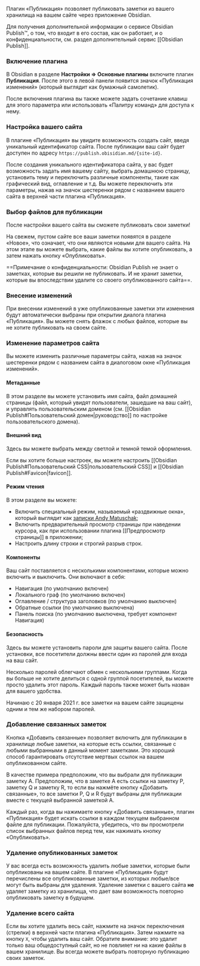 Плагин «Публикация» позволяет публиковать заметки из вашего хранилища на вашем сайте через приложение Obsidian.

Для получения дополнительной информации о сервисе Obsidian Publish™, о том, что входит в его состав, как он работает, и о конфиденциальности, см. раздел дополнительный сервис [[Obsidian Publish]].

### Включение плагина

В Obsidian в разделе **Настройки => Основные плагины** включите плагин **Публикация**. После этого в левой панели появится значок «Публикация изменений» (который выглядит как бумажный самолетик).

После включения плагина вы также можете задать сочетание клавиш для этого параметра или использовать «Палитру команд» для доступа к нему.

### Настройка вашего сайта

В плагине «Публикация» вы увидите возможность создать сайт, введя уникальный идентификатор сайта. После публикации ваш сайт будет доступен по адресу `https://publish.obisidian.md/{site-id}`.

После создания уникального идентификатора сайта, у вас будет возможность задать имя вашему сайту, выбрать домашнюю страницу, установить тему и переключить различные компоненты, такие как графический вид, оглавление и т.д. Вы можете переключить эти параметры, нажав на значок шестеренки рядом с названием вашего сайта в верхней части плагина «Публикация».

### Выбор файлов для публикации

После настройки вашего сайта вы сможете публиковать свои заметки!

На свежем, пустом сайте все ваши заметки появятся в разделе «Новое», что означает, что они являются новыми для вашего сайта. На этом этапе вы можете выбрать, какие файлы вы хотите опубликовать, а затем нажать кнопку «Опубликовать».

==Примечание о конфиденциальности: Obsidian Publish не знает о заметках, которые вы решили не публиковать. И не хранит заметки, которые вы впоследствии удалите со своего опубликованного сайта==.

### Внесение изменений

При внесении изменений в уже опубликованные заметки эти изменения будут автоматически выбраны при открытии диалога плагина «Публикация». Вы можете снять флажок с любых файлов, которые вы не хотите публиковать на своем сайте.

### Изменение параметров сайта

Вы можете изменить различные параметры сайта, нажав на значок шестеренки рядом с названием сайта в диалоговом окне «Публикация изменений».

#### Метаданные

В этом разделе вы можете установить имя сайта, файл домашней страницы (файл, который увидят пользователи, зашедшие на ваш сайт), и управлять пользовательским доменом (см. [[Obsidian Publish#Пользовательский домен|руководство]] по настройке пользовательского домена).

#### Внешний вид

Здесь вы можете выбрать между светлой и темной темой оформления.

Если вы хотите больше настроек, вы можете настроить [[Obsidian Publish#Пользовательский CSS|пользовательский CSS]] и [[Obsidian Publish#Favicon|favicon]].

#### Режим чтения

В этом разделе вы можете:

- Включить специальный режим, называемый «раздвижные окна», который выглядит как [записки Andy Matuschak](https://notes.andymatuschak.org/);
- Включить предварительный просмотр страницы при наведении курсора, как при использовании плагина [[Предпросмотр страницы]] в приложении;
- Настроить длину строки и строгий разрыв строк.

#### Компоненты

Ваш сайт поставляется с несколькими компонентами, которые можно включить и выключить. Они включают в себя:

- Навигация (по умолчанию включен)
- Локального граф (по умолчанию включен)
- Оглавление / структура заголовков (по умолчанию выключен)
- Обратные ссылки (по умолчанию выключена)
- Панель поиска (по умолчанию выключена, требует компонент Навигация)

#### Безопасность

Здесь вы можете установить пароли для защиты вашего сайта. После установки, все посетители должны ввести один из паролей для входа на ваш сайт.

Несколько паролей облегчают обмен с несколькими группами. Когда вы больше не хотите делиться с одной группой посетителей, вы можете просто удалить этот пароль. Каждый пароль также может быть назван для вашего удобства.

Начинаю с 20 января 2021 г. все заметки на вашем сайте защищены одним и тем же набором паролей.

### Добавление связанных заметок

Кнопка «Добавить связанные» позволяет включить для публикации в хранилище любые заметки, на которые есть ссылки, связанные с любыми выбранными в данный момент заметками. Это хороший способ гарантировать отсутствие мертвых ссылок на вашем опубликованном сайте.

В качестве примера предположим, что вы выбрали для публикации заметку А. Предположим, что в заметке A есть ссылки на заметку P, заметку Q и заметку R, то если вы нажмёте кнопку «Добавить связанные», то все заметки P, Q и R будут выбраны для публикации вместе с текущей выбранной заметкой A.

Каждый раз, когда вы нажимаете кнопку «Добавить связанные», плагин «Публикация» будет искать ссылки в каждом текущем выбранном файле для публикации. Пожалуйста, убедитесь, что вы просмотрели список выбранных файлов перед тем, как нажимать кнопку «Опубликовать».

### Удаление опубликованных заметок

У вас всегда есть возможность удалить любые заметки, которые были опубликованы на вашем сайте. В плагине «Публикация» будут перечислены все опубликованные заметки, из которых любые/все могут быть выбраны для удаления. Удаление заметки с вашего сайта **не** удаляет заметку из хранилища, что дает вам возможность повторно опубликовать заметку в будущем.

### Удаление всего сайта

Если вы хотите удалить весь сайт, нажмите на значок переключения (стрелки) в верхней части плагина «Публикация». Затем нажмите на кнопку `X`, чтобы удалить ваш сайт. Обратите внимание: это удалит только ваш общедоступный сайт, но не повлияет ни на какие файлы в вашем хранилище. Вы всегда можете выбрать повторную публикацию своих заметок.